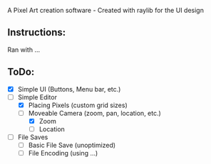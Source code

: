 A Pixel Art creation software
    - Created with raylib for the UI design

## Instructions:
Ran with ...

## ToDo:
- [x] Simple UI (Buttons, Menu bar, etc.)
- [ ] Simple Editor
    - [x] Placing Pixels (custom grid sizes)
    - [ ] Moveable Camera (zoom, pan, location, etc.)
        - [x] Zoom
        - [ ] Location
- [ ] File Saves
    - [ ] Basic File Save (unoptimized)
    - [ ] File Encoding (using ...)